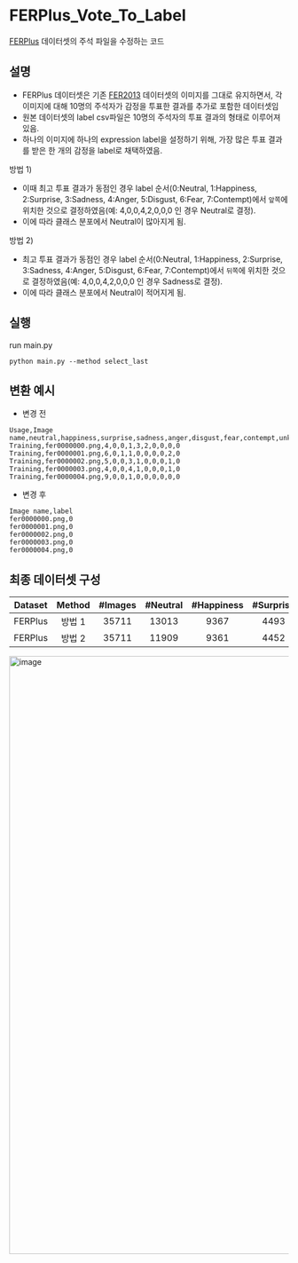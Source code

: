 # FERPlus_Vote_To_Label
[FERPlus](https://github.com/microsoft/FERPlus) 데이터셋의 주석 파일을 수정하는 코드

## 설명
- FERPlus 데이터셋은 기존 [FER2013](https://www.kaggle.com/datasets/msambare/fer2013) 데이터셋의 이미지를 그대로 유지하면서, 각 이미지에 대해 10명의 주석자가 감정을 투표한 결과를 추가로 포함한 데이터셋임
- 원본 데이터셋의 label csv파일은 10명의 주석자의 투표 결과의 형태로 이루어져 있음.
- 하나의 이미지에 하나의 expression label을 설정하기 위해, 가장 많은 투표 결과를 받은 한 개의 감정을 label로 채택하였음.

방법 1)
- 이때 최고 투표 결과가 동점인 경우 label 순서(0:Neutral, 1:Happiness, 2:Surprise, 3:Sadness, 4:Anger, 5:Disgust, 6:Fear, 7:Contempt)에서 `앞쪽`에 위치한 것으로 결정하였음(예: 4,0,0,4,2,0,0,0 인 경우 Neutral로 결정).
- 이에 따라 클래스 분포에서 Neutral이 많아지게 됨.

방법 2)
- 최고 투표 결과가 동점인 경우 label 순서(0:Neutral, 1:Happiness, 2:Surprise, 3:Sadness, 4:Anger, 5:Disgust, 6:Fear, 7:Contempt)에서 `뒤쪽`에 위치한 것으로 결정하였음(예: 4,0,0,4,2,0,0,0 인 경우 Sadness로 결정).
- 이에 따라 클래스 분포에서 Neutral이 적어지게 됨.


## 실행
run main.py
```
python main.py --method select_last
```


## 변환 예시
- 변경 전
```
Usage,Image name,neutral,happiness,surprise,sadness,anger,disgust,fear,contempt,unknown,NF
Training,fer0000000.png,4,0,0,1,3,2,0,0,0,0
Training,fer0000001.png,6,0,1,1,0,0,0,0,2,0
Training,fer0000002.png,5,0,0,3,1,0,0,0,1,0
Training,fer0000003.png,4,0,0,4,1,0,0,0,1,0
Training,fer0000004.png,9,0,0,1,0,0,0,0,0,0
```

- 변경 후
```
Image name,label
fer0000000.png,0
fer0000001.png,0
fer0000002.png,0
fer0000003.png,0
fer0000004.png,0
```


## 최종 데이터셋 구성

| **Dataset** | **Method** | **#Images** | **#Neutral** | **#Happiness** | **#Surprise** | **#Sadness** | **#Anger** | **#Disgust** | **#Fear** | **#Contempt** |
| :---------: | :--------: | :---------: | :----------: | :------------: | :-----------: | :----------: | :--------: | :----------: | :-------: | :-----------: |
| FERPlus     | 방법 1     | 35711       | 13013        | 9367           | 4493          | 4415         | 3124       | 253          | 825       | 221           |
| FERPlus     | 방법 2     | 35711       | 11909        | 9361           | 4452          | 4903         | 3343       | 351          | 1062      | 330           |



<img width="1078" alt="image" src="https://github.com/user-attachments/assets/ba347b23-2afb-4d15-a799-8ccc74280fbe" />


